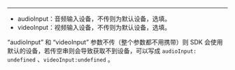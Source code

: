 <Title>Web 平台调用 createStream 方法创建流，参数 “audioInput” 和 “videoInput” 可以传空串吗？</Title>



- - - 


* audioInput：音频输入设备，不传则为默认设备，选填。 
* videoInput：视频输入设备，不传则为默认设备，选填。

“audioInput” 和 “videoInput” 参数不传（整个参数都不用携带）则 SDK 会使用默认的设备，若传空串则会导致获取不到设备，可以写成 `audioInput: undefined` 、`videoInput:undefined` 。